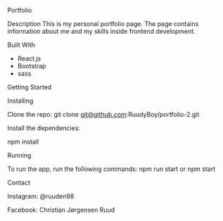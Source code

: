 Portfolio

Description
This is my personal portfolio page. The page contains information about me and my skills inside frontend development. 

Built With
- React.js
- Bootstrap
- sass

Getting Started

Installing

Clone the repo:
git clone git@github.com:RuudyBoy/portfolio-2.git

Install the dependencies:

npm install

Running

To run the app, run the following commands:
npm run start
or 
npm start

Contact

Instagram: @ruuden98

Facebook: Christian Jørgensen Ruud


